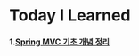 # Today I Learned
#### 1.[Spring MVC 기초 개념 정리](https://github.com/pie0902/TIL/blob/main/Spring/mvc/mvc.md)
